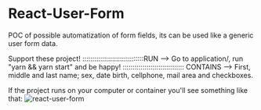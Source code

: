 # React-User-Form
POC of possible automatization of form fields, its can be used like a generic user form data.

Support these project!
:::::::::::::::::::::::::::::::RUN --> Go to application/, run "yarn && yarn start" and be happy!
::::::::::::::::::::::::::::::: CONTAINS --> First, middle and last name; sex, date birth, cellphone, mail area and checkboxes.

If the project runs on your computer or container you'll see something like that:
![react-user-form](https://user-images.githubusercontent.com/19985305/78926446-77ebef00-7a73-11ea-9184-784d38054886.png)

